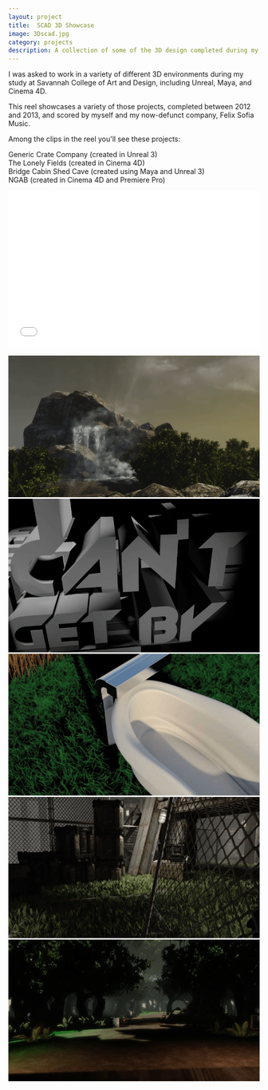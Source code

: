 ```yaml
---
layout: project
title:  SCAD 3D Showcase
image: 3Dscad.jpg
category: projects
description: A collection of some of the 3D design completed during my Master's study at Savannah College of Art and Design.
---
```


I was asked to work in a variety of different 3D environments during my study at Savannah College of Art and Design, including Unreal, Maya, and Cinema 4D.

This reel showcases a variety of those projects, completed between 2012 and 2013, and scored by myself and my now-defunct company, Felix Sofia Music.

Among the clips in the reel you'll see these projects:

Generic Crate Company (created in Unreal 3)  
The Lonely Fields (created in Cinema 4D)  
Bridge Cabin Shed Cave (created using Maya and Unreal 3)  
NGAB (created in Cinema 4D and Premiere Pro)  

<iframe src="//player.vimeo.com/video/116226637?color=2ba6cb&title=0&byline=0&portrait=0" width="100%" height="313" frameborder="0" webkitallowfullscreen mozallowfullscreen allowfullscreen></iframe>

![3D Showcase 01](/img/3D_image01.png)
![3D Showcase 02](/img/3D_image02.png)
![3D Showcase 03](/img/3D_image03.png)
![3D Showcase 04](/img/3D_image04.png)
![3D Showcase 05](/img/3D_image05.png)
